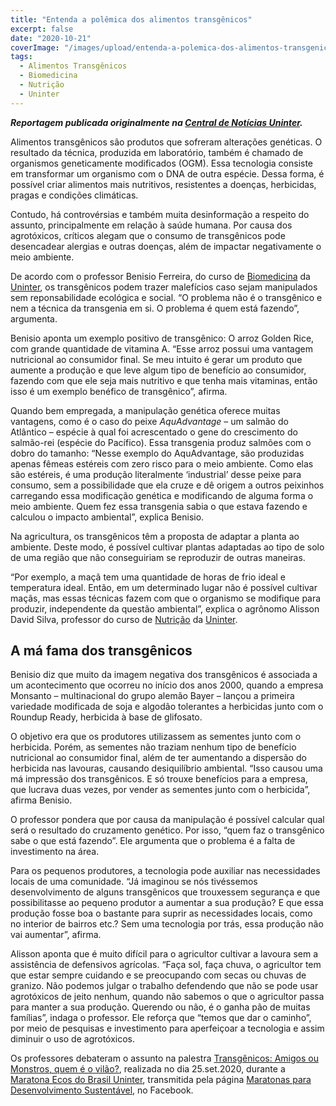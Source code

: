 ```yaml
---
title: "Entenda a polêmica dos alimentos transgênicos"
excerpt: false
date: "2020-10-21"
coverImage: "/images/upload/entenda-a-polemica-dos-alimentos-transgenicos.jpg"
tags:
  - Alimentos Transgênicos
  - Biomedicina
  - Nutrição
  - Uninter
---
```


**_Reportagem publicada originalmente na [Central de Notícias Uninter](https://www.uninter.com/noticias/entenda-a-polemica-dos-alimentos-transgenicos)._**

Alimentos transgênicos são produtos que sofreram alterações genéticas. O resultado da técnica, produzida em laboratório, também é chamado de organismos geneticamente modificados (OGM). Essa tecnologia consiste em transformar um organismo com o DNA de outra espécie. Dessa forma, é possível criar alimentos mais nutritivos, resistentes a doenças, herbicidas, pragas e condições climáticas.

Contudo, há controvérsias e também muita desinformação a respeito do assunto, principalmente em relação à saúde humana. Por causa dos agrotóxicos, críticos alegam que o consumo de transgênicos pode desencadear alergias e outras doenças, além de impactar negativamente o meio ambiente.

De acordo com o professor Benisio Ferreira, do curso de [Biomedicina](https://www.uninter.com/graduacao-semipresencial/biomedicina/) da [Uninter](https://www.uninter.com/), os transgênicos podem trazer malefícios caso sejam manipulados sem reponsabilidade ecológica e social. “O problema não é o transgênico e nem a técnica da transgenia em si. O problema é quem está fazendo”, argumenta.

Benisio aponta um exemplo positivo de transgênico: O arroz Golden Rice, com grande quantidade de vitamina A. “Esse arroz possui uma vantagem nutricional ao consumidor final. Se meu intuito é gerar um produto que aumente a produção e que leve algum tipo de benefício ao consumidor, fazendo com que ele seja mais nutritivo e que tenha mais vitaminas, então isso é um exemplo benéfico de transgênico”, afirma.

Quando bem empregada, a manipulação genética oferece muitas vantagens, como é o caso do peixe _AquAdvantage_ – um salmão do Atlântico – espécie à qual foi acrescentado o gene do crescimento do salmão-rei (espécie do Pacífico). Essa transgenia produz salmões com o dobro do tamanho: “Nesse exemplo do AquAdvantage, são produzidas apenas fêmeas estéreis com zero risco para o meio ambiente. Como elas são estéreis, é uma produção literalmente ‘industrial’ desse peixe para consumo, sem a possibilidade que ela cruze e dê origem a outros peixinhos carregando essa modificação genética e modificando de alguma forma o meio ambiente. Quem fez essa transgenia sabia o que estava fazendo e calculou o impacto ambiental”, explica Benisio.

Na agricultura, os transgênicos têm a proposta de adaptar a planta ao ambiente. Deste modo, é possível cultivar plantas adaptadas ao tipo de solo de uma região que não conseguiriam se reproduzir de outras maneiras.

“Por exemplo, a maçã tem uma quantidade de horas de frio ideal e temperatura ideal. Então, em um determinado lugar não é possível cultivar maçãs, mas essas técnicas fazem com que o organismo se modifique para produzir, independente da questão ambiental”, explica o agrônomo Alisson David Silva, professor do curso de [Nutrição](https://www.uninter.com/graduacao-semipresencial/nutricao-2/) da [Uninter](https://www.uninter.com/).

## A má fama dos transgênicos

Benisio diz que muito da imagem negativa dos transgênicos é associada a um acontecimento que ocorreu no início dos anos 2000, quando a empresa Monsanto – multinacional do grupo alemão Bayer – lançou a primeira variedade modificada de soja e algodão tolerantes a herbicidas junto com o Roundup Ready, herbicida à base de glifosato.

O objetivo era que os produtores utilizassem as sementes junto com o herbicida. Porém, as sementes não traziam nenhum tipo de benefício nutricional ao consumidor final, além de ter aumentando a dispersão do herbicida nas lavouras, causando desiquilíbrio ambiental. “Isso causou uma má impressão dos transgênicos. E só trouxe benefícios para a empresa, que lucrava duas vezes, por vender as sementes junto com o herbicida”, afirma Benisio.

O professor pondera que por causa da manipulação é possível calcular qual será o resultado do cruzamento genético. Por isso, “quem faz o transgênico sabe o que está fazendo”. Ele argumenta que o problema é a falta de investimento na área.

Para os pequenos produtores, a tecnologia pode auxiliar nas necessidades locais de uma comunidade. “Já imaginou se nós tivéssemos desenvolvimento de alguns transgênicos que trouxessem segurança e que possibilitasse ao pequeno produtor a aumentar a sua produção? E que essa produção fosse boa o bastante para suprir as necessidades locais, como no interior de bairros etc.? Sem uma tecnologia por trás, essa produção não vai aumentar”, afirma.

Alisson aponta que é muito difícil para o agricultor cultivar a lavoura sem a assistência de defensivos agrícolas. “Faça sol, faça chuva, o agricultor tem que estar sempre cuidando e se preocupando com secas ou chuvas de granizo. Não podemos julgar o trabalho defendendo que não se pode usar agrotóxicos de jeito nenhum, quando não sabemos o que o agricultor passa para manter a sua produção. Querendo ou não, é o ganha pão de muitas famílias”, indaga o professor. Ele reforça que “temos que dar o caminho”, por meio de pesquisas e investimento para aperfeiçoar a tecnologia e assim diminuir o uso de agrotóxicos.

Os professores debateram o assunto na palestra [Transgênicos: Amigos ou Monstros, quem é o vilão?](https://www.facebook.com/107625297620997/videos/1279050555637546/?v=1279050555637546), realizada no dia 25.set.2020, durante a [Maratona Ecos do Brasil Uninter](https://www.facebook.com/Maratonas-Para-Desenvolvimento-Sustent%C3%A1vel-Uninter-107625297620997/), transmitida pela página [Maratonas para Desenvolvimento Sustentável](https://www.facebook.com/Maratonas-Para-Desenvolvimento-Sustent%C3%A1vel-Uninter-107625297620997/), no Facebook.

